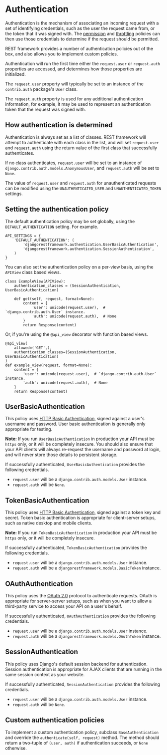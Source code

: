 # Authentication

Authentication is the mechanism of associating an incoming request with a set of identifying credentials, such as the user the request came from, or the token that it was signed with.  The [permission] and [throttling] policies can then use those credentials to determine if the request should be permitted.

REST framework provides a number of authentication policies out of the box, and also allows you to implement custom policies.

Authentication will run the first time either the `request.user` or `request.auth` properties are accessed, and determines how those properties are initialized.

The `request.user` property will typically be set to an instance of the `contrib.auth` package's `User` class.

The `request.auth` property is used for any additional authentication information, for example, it may be used to represent an authentication token that the request was signed with.  

## How authentication is determined

Authentication is always set as a list of classes.  REST framework will attempt to authenticate with each class in the list, and will set `request.user` and `request.auth` using the return value of the first class that successfully authenticates.

If no class authenticates, `request.user` will be set to an instance of `django.contrib.auth.models.AnonymousUser`, and `request.auth` will be set to `None`.

The value of `request.user` and `request.auth` for unauthenticated requests can be modified using the `UNAUTHENTICATED_USER` and `UNAUTHENTICATED_TOKEN` settings.

## Setting the authentication policy

The default authentication policy may be set globally, using the `DEFAULT_AUTHENTICATION` setting.  For example.

    API_SETTINGS = {
        'DEFAULT_AUTHENTICATION': (
            'djangorestframework.authentication.UserBasicAuthentication',
            'djangorestframework.authentication.SessionAuthentication',
        )
    }

You can also set the authentication policy on a per-view basis, using the `APIView` class based views.

    class ExampleView(APIView):
        authentication_classes = (SessionAuthentication, UserBasicAuthentication)

        def get(self, request, format=None):
            content = {
                'user': unicode(request.user),  # `django.contrib.auth.User` instance. 
                'auth': unicode(request.auth),  # None
            }
            return Response(content)

Or, if you're using the `@api_view` decorator with function based views.

    @api_view(
        allowed=('GET',),
        authentication_classes=(SessionAuthentication, UserBasicAuthentication)
    )
    def example_view(request, format=None):
        content = {
            'user': unicode(request.user),  # `django.contrib.auth.User` instance. 
            'auth': unicode(request.auth),  # None
        }
        return Response(content)

## UserBasicAuthentication

This policy uses [HTTP Basic Authentication][basicauth], signed against a user's username and password.  User basic authentication is generally only appropriate for testing.

**Note:** If you run `UserBasicAuthentication` in production your API must be `https` only, or it will be completely insecure.  You should also ensure that your API clients will always re-request the username and password at login, and will never store those details to persistent storage.

If successfully authenticated, `UserBasicAuthentication` provides the following credentials.

* `request.user` will be a `django.contrib.auth.models.User` instance.
* `request.auth` will be `None`.

## TokenBasicAuthentication

This policy uses [HTTP Basic Authentication][basicauth], signed against a token key and secret.  Token basic authentication is appropriate for client-server setups, such as native desktop and mobile clients.

**Note:** If you run `TokenBasicAuthentication` in production your API must be `https` only, or it will be completely insecure.

If successfully authenticated, `TokenBasicAuthentication` provides the following credentials.

* `request.user` will be a `django.contrib.auth.models.User` instance.
* `request.auth` will be a `djangorestframework.models.BasicToken` instance.

## OAuthAuthentication

This policy uses the [OAuth 2.0][oauth] protocol to authenticate requests.  OAuth is appropriate for server-server setups, such as when you want to allow a third-party service to access your API on a user's behalf.

If successfully authenticated, `OAuthAuthentication` provides the following credentials.

* `request.user` will be a `django.contrib.auth.models.User` instance.
* `request.auth` will be a `djangorestframework.models.OAuthToken` instance.

## SessionAuthentication

This policy uses Django's default session backend for authentication.  Session authentication is appropriate for AJAX clients that are running in the same session context as your website.

If successfully authenticated, `SessionAuthentication` provides the following credentials.

* `request.user` will be a `django.contrib.auth.models.User` instance.
* `request.auth` will be `None`.

## Custom authentication policies

To implement a custom authentication policy, subclass `BaseAuthentication` and override the `authenticate(self, request)` method.  The method should return a two-tuple of `(user, auth)` if authentication succeeds, or `None` otherwise.

[basicauth]: http://tools.ietf.org/html/rfc2617
[oauth]: http://oauth.net/2/
[permission]: permissions.md
[throttling]: throttling.md
